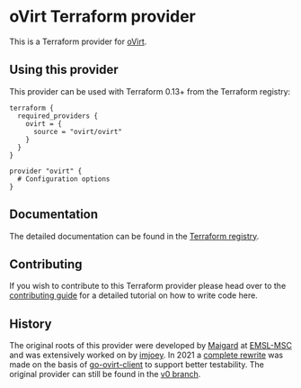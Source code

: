 # oVirt Terraform provider

This is a Terraform provider for [oVirt](https://ovirt.org).

## Using this provider

This provider can be used with Terraform 0.13+ from the Terraform registry:

```hcl
terraform {
  required_providers {
    ovirt = {
      source = "ovirt/ovirt"
    }
  }
}

provider "ovirt" {
  # Configuration options
}
```

## Documentation

The detailed documentation can be found in the [Terraform registry](https://registry.terraform.io/providers/ovirt/ovirt/latest/docs).

## Contributing

If you wish to contribute to this Terraform provider please head over to the [contributing guide](CONTRIBUTING.md) for a detailed tutorial on how to write code here.

## History

The original roots of this provider were developed by [Maigard](https://github.com/Maigard) at [EMSL-MSC](http://github.com/EMSL-MSC/terraform-provider-ovirt) and was extensively worked on by [imjoey](https://github.com/imjoey). In 2021 a [complete rewrite](https://blogs.ovirt.org/2021/10/important-changes-to-the-ovirt-terraform-provider/) was made on the basis of [go-ovirt-client](https://github.com/ovirt/go-ovirt-client) to support better testability. The original provider can still be found in the [v0 branch](https://github.com/oVirt/terraform-provider-ovirt/tree/v0).
